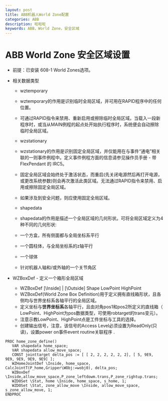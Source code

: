 ```yaml
---
layout: post
title: ABB机器人World Zone配置
categories: ABB
description: 啦啦啦
keywords: ABB，World Zone，安全区域
---
```

# ABB World Zone 安全区域设置

- 前提：已安装 608-1 World Zones选项。
- 相关数据类型
   
  - wztemporary
     
  - wztemporary的作用是识别临时全局区域，并可用在RAPID程序中的任何位置。
  - 可通过RAPID指令来禁用、重新启用或擦除临时全局区域。当载入一段新程序时，或当从MAIN例程的起点处开始执行程序时，系统便会自动擦除临时全局区域。
     
  - wzstationary
     
  - wzstationary的作用是识别固定全局区域，并仅能用在与事件“通电”相关联的一则事件例程中。定义事件例程方面的信息请参见操作员手册 - 带 FlexPendant 的 IRC5。
  - 固定全局区域会始终处于激活状态，而重启(先关闭电源然后再打开电源，或更改系统参数)则会再次激活此类区域。无法通过RAPID指令来禁用、启用或擦除固定全局区域。
  - 如果涉及到安全问题，则应使用固定全局区域。
  - shapedata
     
  - shapedata的作用是描述一个全局区域的几何形状。可将全局区域定义为4种不同的几何形状:
  - 一个方盒，所有侧面都与全局坐标系平行
  - 一个圆柱体，与全局坐标系的z轴平行
  - 一个球体
  - 针对机器人轴和/或外轴的一个关节角区
- WZBoxDef - 定义一个箱形全局区域
   
  - WZBoxDef [\Inside] | [\Outside] Shape LowPoint HighPoint
  - WZBoxDef(World Zone Box Definition)用于定义拥有直线箱形状，且各侧均与世界坐标系各轴平行的全局区域。
  - 定义坐标与**世界坐标系**各轴平行，且由对角pos1和pos2所定义的直线箱（ LowPoint、HighPoint为pos数据类型，可使用robtarget的trans变元）。
  - 注意示教LowPoint、HighPoint点是工件坐标与工具的选择。
  - 创建输出信号，注意，该信号的Access Level必须设置为ReadOnly(只读)，设置power on事件event routine关联程序 .
 ```
 PROC home_zone_define()   
    VAR shapedata home_space;
    VAR shapedata allow_move_space;
    CONST jointtarget delta_pos := [ [ 2, 2, 2, 2, 2, 2], [ 5, 9E9, 9E9, 9E9, 9E9, 9E9] ];
    WZHomeJointDef \Inside, home_space, CalcJointT(P_home,Gripper\WObj:=wobj0), delta_pos;
    WZBoxDef \Inside,allow_move_space,P_zone_leftdowm.trans,P_zone_rightup.trans;
    WZDOSet \Stat, home \Inside, home_space, s_home, 1;
    WZDOSet \Stat, zone_allow_move \Inside, allow_move_space, s_zone_allow_move, 1;
ENDPROC
 ```
